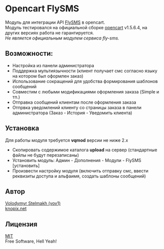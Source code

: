 # Opencart FlySMS
Модуль для интеграции API [FlySMS](http://sms-fly.com/) в opencart.  
Модуль тестировался на официальной сборке [opencart](http://www.opencart.com/) v1.5.6.4, на других версиях работа не гарантируется.  
*Не является официальным модулем сервиса fly-sms.*  

## Возможности:
- Настройка из панели администратора
- Поддержка мультиязычности (клиент получает смс согласно языку на котором был оформлен заказ)
- Использование сокращений для удобства формирования шаблонов сообщений
- Совместим с любыми модификациями оформления заказа (Simple и тп.)
- Отправка сообщений клиентам после оформления заказа
- Отпрвка уведомлений клиенту со страницы заказа в панели администратора (Заказ - История - Уведомить клиента)

## Установка
Для работы модуля требуется **vqmod** версии не ниже 2.x
- Скопировать содержимое каталога **upload** на сервер (стандартные файлы не будут перезаписаны)
- Установить модуль: Админ - Дополнения - Модули - FlySMS [установить]
- Произвести настройку модуля (включить отправку смс, ввести реквизиты доступа и альфаимя, создать шаблоны сообщений)

## Автор
[Volodymyr Stelmakh (vov1)](https://github.com/vov1)  
[knopix.net](http://knopix.net/)

## Лицензия
[MIT](https://ru.wikipedia.org/wiki/%D0%9B%D0%B8%D1%86%D0%B5%D0%BD%D0%B7%D0%B8%D1%8F_MIT)  
Free Software, Hell Yeah!